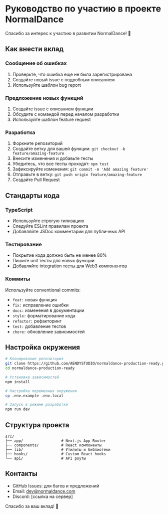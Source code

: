 # Руководство по участию в проекте NormalDance

Спасибо за интерес к участию в развитии NormalDance! 🎵

## Как внести вклад

### Сообщение об ошибках
1. Проверьте, что ошибка еще не была зарегистрирована
2. Создайте новый issue с подробным описанием
3. Используйте шаблон bug report

### Предложение новых функций
1. Создайте issue с описанием функции
2. Обсудите с командой перед началом разработки
3. Используйте шаблон feature request

### Разработка
1. Форкните репозиторий
2. Создайте ветку для вашей функции: `git checkout -b feature/amazing-feature`
3. Внесите изменения и добавьте тесты
4. Убедитесь, что все тесты проходят: `npm test`
5. Зафиксируйте изменения: `git commit -m 'Add amazing feature'`
6. Отправьте в ветку: `git push origin feature/amazing-feature`
7. Создайте Pull Request

## Стандарты кода

### TypeScript
- Используйте строгую типизацию
- Следуйте ESLint правилам проекта
- Добавляйте JSDoc комментарии для публичных API

### Тестирование
- Покрытие кода должно быть не менее 80%
- Пишите unit тесты для новых функций
- Добавляйте integration тесты для Web3 компонентов

### Коммиты
Используйте conventional commits:
- `feat:` новая функция
- `fix:` исправление ошибки
- `docs:` изменения в документации
- `style:` форматирование кода
- `refactor:` рефакторинг
- `test:` добавление тестов
- `chore:` обновление зависимостей

## Настройка окружения

```bash
# Клонирование репозитория
git clone https://github.com/AENDYSTUDIO/normaldance-production-ready.git
cd normaldance-production-ready

# Установка зависимостей
npm install

# Настройка переменных окружения
cp .env.example .env.local

# Запуск в режиме разработки
npm run dev
```

## Структура проекта

```
src/
├── app/                 # Next.js App Router
├── components/          # React компоненты
├── lib/                 # Утилиты и библиотеки
├── hooks/               # Custom React hooks
└── api/                 # API роуты
```

## Контакты

- GitHub Issues: для багов и предложений
- Email: dev@normaldance.com
- Discord: [ссылка на сервер]

Спасибо за ваш вклад! 🚀